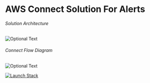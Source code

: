 # AWS Connect Solution For Alerts

###### Solution Architecture 
![Optional Text](https://github.com/sourcefuse/aws-connect/blob/master/connect-arch.png)

###### Connect Flow Diagram
![Optional Text](https://github.com/sourcefuse/aws-connect/blob/master/connect.png)

[![Launch Stack](https://cdn.rawgit.com/buildkite/cloudformation-launch-stack-button-svg/master/launch-stack.svg)](https://console.aws.amazon.com/cloudformation/home#/stacks/new?stackName=buildkite&templateURL=https://s3.amazonaws.com/main.yaml)
